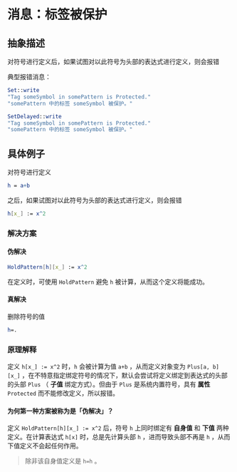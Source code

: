 # 消息：标签被保护

## 抽象描述

对符号进行定义后，如果试图对以此符号为头部的表达式进行定义，则会报错

典型报错消息：

```mathematica
Set::write
"Tag someSymbol in somePattern is Protected."
"somePattern 中的标签 someSymbol 被保护。"

SetDelayed::write
"Tag someSymbol in somePattern is Protected."
"somePattern 中的标签 someSymbol 被保护。"
```

## 具体例子

对符号进行定义

```mathematica
h = a+b
```

之后，如果试图对以此符号为头部的表达式进行定义，则会报错

```mathematica
h[x_] := x^2
```

### 解决方案

#### 伪解决

```mathematica
HoldPattern[h][x_] := x^2
```

在定义时，可使用 `HoldPattern` 避免 `h` 被计算，从而这个定义将能成功。

#### 真解决

删除符号的值

```mathematica
h=.
```

### 原理解释

定义 `h[x_] := x^2` 时，`h` 会被计算为值 `a+b` ，从而定义对象变为 `Plus[a, b][x_]` ，在不特意指定绑定符号的情况下，默认会尝试将定义绑定到表达式的头部的头部 `Plus` （ **子值** 绑定方式）。但由于 `Plus` 是系统内置符号，具有 **属性** `Protected` 而不能修改定义，所以报错。

#### 为何第一种方案被称为是「伪解决」？

定义 `HoldPattern[h][x_] := x^2` 后，符号 `h` 上同时绑定有 **自身值** 和 **下值** 两种定义。在计算表达式 `h[x]` 时，总是先计算头部 `h` ，进而导致头部不再是 `h` ，从而下值定义不会起任何作用。

> 除非该自身值定义是 `h=h` 。